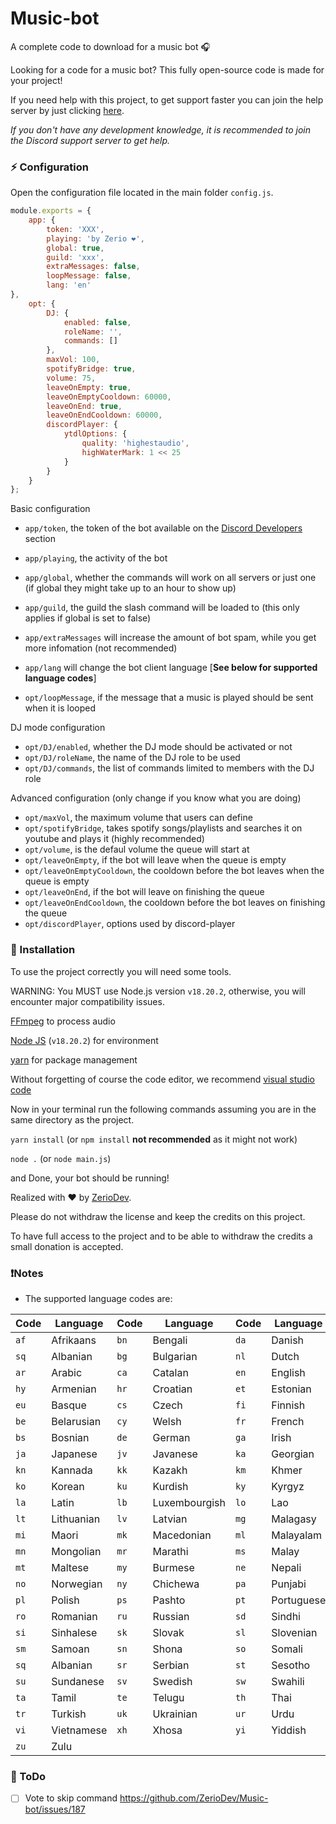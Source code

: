 # Music-bot

A complete code to download for a music bot 🎧

Looking for a code for a music bot? This fully open-source code is made for your project!

If you need help with this project, to get support faster you can join the help server by just clicking [here](https://discord.gg/5cGSYV8ZZj).

*If you don't have any development knowledge, it is recommended to join the Discord support server to get help.*

### ⚡ Configuration

Open the configuration file located in the main folder `config.js`.

```js
module.exports = {
    app: {
        token: 'XXX',
        playing: 'by Zerio ❤️',
        global: true,
        guild: 'xxx',
        extraMessages: false,
        loopMessage: false,
        lang: 'en'
},
    opt: {
        DJ: {
            enabled: false,
            roleName: '',
            commands: []
        },
        maxVol: 100,
        spotifyBridge: true,
        volume: 75,
        leaveOnEmpty: true,
        leaveOnEmptyCooldown: 60000,
        leaveOnEnd: true,
        leaveOnEndCooldown: 60000,
        discordPlayer: {
            ytdlOptions: {
                quality: 'highestaudio',
                highWaterMark: 1 << 25
            }
        }
    }
};
```

Basic configuration

- `app/token`, the token of the bot available on the [Discord Developers](https://discordapp.com/developers/applications) section
- `app/playing`, the activity of the bot
- `app/global`, whether the commands will work on all servers or just one (if global they might take up to an hour to show up)
- `app/guild`, the guild the slash command will be loaded to (this only applies if global is set to false)
- `app/extraMessages` will increase the amount of bot spam, while you get more infomation (not recommended) 

- `app/lang` will change the bot client language [__**See below for supported language codes**__]

- `opt/loopMessage`, if the message that a music is played should be sent when it is looped

DJ mode configuration

- `opt/DJ/enabled`, whether the DJ mode should be activated or not 
- `opt/DJ/roleName`, the name of the DJ role to be used
- `opt/DJ/commands`, the list of commands limited to members with the DJ role

Advanced configuration (only change if you know what you are doing)

- `opt/maxVol`, the maximum volume that users can define
- `opt/spotifyBridge`, takes spotify songs/playlists and searches it on youtube and plays it (highly recommended)
- `opt/volume`, is the defaul volume the queue will start at
- `opt/leaveOnEmpty`, if the bot will leave when the queue is empty
- `opt/leaveOnEmptyCooldown`, the cooldown before the bot leaves when the queue is empty
- `opt/leaveOnEnd`,  if the bot will leave on finishing the queue
- `opt/leaveOnEndCooldown`, the cooldown before the bot leaves on finishing the queue
- `opt/discordPlayer`, options used by discord-player

### 📑 Installation
To use the project correctly you will need some tools.

WARNING: You MUST use Node.js version `v18.20.2`, otherwise, you will encounter major compatibility issues.

[FFmpeg](https://www.ffmpeg.org) to process audio

[Node JS](https://nodejs.org/en/) (`v18.20.2`) for environment

[yarn](https://yarnpkg.com/getting-started/usage) for package management

Without forgetting of course the code editor, we recommend [visual studio code](https://code.visualstudio.com/) 

Now in your terminal run the following commands assuming you are in the same directory as the project.

`yarn install` (or `npm install` **not recommended** as it might not work)

`node .` (or `node main.js`)

and Done, your bot should be running!

Realized with ❤️ by [ZerioDev](https://github.com/ZerioDev).

Please do not withdraw the license and keep the credits on this project. 

To have full access to the project and to be able to withdraw the credits a small donation is accepted.

### ❗Notes
- The supported language codes are:

| Code | Language | Code | Language | Code | Language |
| ---- | -------- | ---- | -------- | ---- | -------- |
| `af` | Afrikaans | `bn` | Bengali | `da` | Danish |
| `sq` | Albanian | `bg` | Bulgarian | `nl` | Dutch |
| `ar` | Arabic | `ca` | Catalan | `en` | English |
| `hy` | Armenian | `hr` | Croatian | `et` | Estonian |
| `eu` | Basque | `cs` | Czech | `fi` | Finnish |
| `be` | Belarusian | `cy` | Welsh | `fr` | French |
| `bs` | Bosnian | `de` | German | `ga` | Irish |
| `ja` | Japanese | `jv` | Javanese | `ka` | Georgian |
| `kn` | Kannada | `kk` | Kazakh | `km` | Khmer |
| `ko` | Korean | `ku` | Kurdish | `ky` | Kyrgyz |
| `la` | Latin | `lb` | Luxembourgish | `lo` | Lao |
| `lt` | Lithuanian | `lv` | Latvian | `mg` | Malagasy |
| `mi` | Maori | `mk` | Macedonian | `ml` | Malayalam |
| `mn` | Mongolian | `mr` | Marathi | `ms` | Malay |
| `mt` | Maltese | `my` | Burmese | `ne` | Nepali |
| `no` | Norwegian | `ny` | Chichewa | `pa` | Punjabi |
| `pl` | Polish | `ps` | Pashto | `pt` | Portuguese |
| `ro` | Romanian | `ru` | Russian | `sd` | Sindhi |
| `si` | Sinhalese | `sk` | Slovak | `sl` | Slovenian |
| `sm` | Samoan | `sn` | Shona | `so` | Somali |
| `sq` | Albanian | `sr` | Serbian | `st` | Sesotho |
| `su` | Sundanese | `sv` | Swedish | `sw` | Swahili |
| `ta` | Tamil | `te` | Telugu | `th` | Thai |
| `tr` | Turkish | `uk` | Ukrainian | `ur` | Urdu |
| `vi` | Vietnamese | `xh` | Xhosa | `yi` | Yiddish |
| `zu` | Zulu | | | | |

### 📝 ToDo 

-  [ ] Vote to skip command https://github.com/ZerioDev/Music-bot/issues/187
